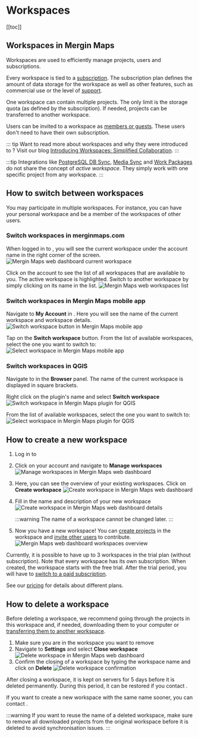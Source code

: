 ﻿# Workspaces
[[toc]]

## Workspaces in Mergin Maps
Workspaces are used to efficiently manage projects, users and subscriptions. 

Every workspace is tied to a [subscription](https://merginmaps.com/pricing). The subscription plan defines the amount of data storage for the workspace as well as other features, such as commercial use or the level of [support](../../misc/troubleshoot/#support).

One workspace can contain multiple projects. The only limit is the storage quota (as defined by the subscription). If needed, projects can be transferred to another workspace.

Users can be invited to a workspace as [members or guests](../permissions/). These users don't need to have their own subscription. 

::: tip
Want to read more about workspaces and why they were introduced to <MainPlatformName />? Visit our blog [Introducing Workspaces: Simplified Collaboration](https://merginmaps.com/blog/introducing-workspaces-simplified-collaboration).
:::

<YouTube id="SZf93akn0tM" />

:::tip
Integrations like [PostgreSQL DB Sync](../../dev/dbsync/), [Media Sync](../../dev/media-sync/) and [Work Packages](../../dev/work-packages/) do not share the concept of *active workspace*. They simply work with one specific project from any workspace.
:::

## How to switch between workspaces
You may participate in multiple workspaces. For instance, you can have your personal workspace and be a member of the workspaces of other users.

### Switch workspaces in merginmaps.com

When logged in to <AppDomainNameLink />, you will see the current workspace under the account name in the right corner of the screen.
![Mergin Maps web dashboard current workspace](./web-workspace.jpg "Current workspace in Mergin Maps web dashboard")

Click on the account to see the list of all workspaces that are available to you. The active workspace is highlighted. Switch to another workspace by simply clicking on its name in the list.
![Mergin Maps web workspaces list](./web-switch-workspace.jpg "Mergin Maps web workspaces list")

### Switch workspaces in Mergin Maps mobile app
Navigate to **My Account** in <MobileAppName />. Here you will see the name of the current workspace and workspace details.
![Switch workspace button in Mergin Maps mobile app](./input-switch-workspace.jpg "Switch workspace button in Mergin Maps mobile app")

Tap on the **Switch workspace** button. From the list of available workspaces, select the one you want to switch to:
![Select workspace in Mergin Maps mobile app](./input-select-workspace.jpg "Select workspace in Mergin Maps mobile app")

### Switch workspaces in QGIS
Navigate to <MainPlatformName /> in the **Browser** panel. The name of the current workspace is displayed in square brackets.

Right click on the plugin's name and select **Switch workspace**
![Switch workspace in Mergin Maps plugin for QGIS](./plugin-switch-workspace.jpg "Switch workspace in Mergin Maps plugin for QGIS")

From the list of available workspaces, select the one you want to switch to:
![Select workspace in Mergin Maps plugin for QGIS](./plugin-select-workspace.jpg "Select workspace in Mergin Maps plugin for QGIS")

## How to create a new workspace
1. Log in to <AppDomainNameLink />
2. Click on your account and navigate to **Manage workspaces**
   ![Manage workspaces in Mergin Maps web dashboard](./web-manage-workspaces.jpg "Manage workspaces in Mergin Maps web dashboard")
3. Here, you can see the overview of your existing workspaces. Click on **Create workspace**
   ![Create workspace in Mergin Maps web dashboard](./web-create-workspace.jpg "Create workspace in Mergin Maps web dashboard")
4. Fill in the name and description of your new workspace
   ![Create workspace in Mergin Maps web dashboard details](./web-new-workspace.jpg "Create workspace in Mergin Maps web dashboard details")
   
   :::warning
   The name of a workspace cannot be changed later.
   :::
   
5. Now you have a new workspace! You can [create projects](../create-project/) in the workspace and [invite other users](../project-advanced/#add-users-to-a-workspace) to contribute.
   ![Mergin Maps web dashboard workspaces overview](./web-new-workspace-created.jpg "Mergin Maps web dashboard workspaces overview")

Currently, it is possible to have up to 3 workspaces in the trial plan (without subscription). Note that every workspace has its own subscription. When created, the workspace starts with the free trial. After the trial period, you will have to [switch to a paid subscription](../../manage/subscriptions/#how-to-change-a-subscription). 

See our [pricing](https://merginmaps.com/pricing) for details about different plans.


## How to delete a workspace
Before deleting a workspace, we recommend going through the projects in this workspace and, if needed, downloading them to your computer or [transferring them to another workspace](../project-advanced/#transfer-a-project).

1. Make sure you are in the workspace you want to remove
2. Navigate to **Settings** and select **Close workspace**
   ![Delete workspace in Mergin Maps web dashboard](./web-delete-workspace.jpg "Delete workspace in Mergin Maps web dashboard")
3. Confirm the closing of a workspace by typing the workspace name and click on **Delete**
   ![Delete workspace confirmation](./web-delete-workspace-confirm.jpg "Delete workspace confirmation")

After closing a workspace, it is kept on <MainPlatformNameLink /> servers for 5 days before it is deleted permanently. During this period, it can be restored if you contact <MerginMapsEmail id="support" />.

If you want to create a new workspace with the same name sooner, you can contact <MerginMapsEmail id="support" />. 

:::warning
If you want to reuse the name of a deleted workspace, make sure to remove all downloaded projects from the original workspace before it is deleted to avoid synchronisation issues.
:::

